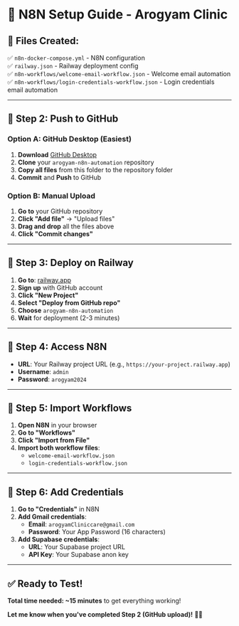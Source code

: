# 🚀 N8N Setup Guide - Arogyam Clinic

## 📁 **Files Created:**
✅ `n8n-docker-compose.yml` - N8N configuration  
✅ `railway.json` - Railway deployment config  
✅ `n8n-workflows/welcome-email-workflow.json` - Welcome email automation  
✅ `n8n-workflows/login-credentials-workflow.json` - Login credentials email automation  

---

## 🔄 **Step 2: Push to GitHub**

### **Option A: GitHub Desktop (Easiest)**
1. **Download** [GitHub Desktop](https://desktop.github.com/)
2. **Clone** your `arogyam-n8n-automation` repository
3. **Copy all files** from this folder to the repository folder
4. **Commit** and **Push** to GitHub

### **Option B: Manual Upload**
1. **Go to** your GitHub repository
2. **Click "Add file"** → "Upload files"
3. **Drag and drop** all the files above
4. **Click "Commit changes"**

---

## 🚂 **Step 3: Deploy on Railway**

1. **Go to**: [railway.app](https://railway.app)
2. **Sign up** with GitHub account
3. **Click "New Project"**
4. **Select "Deploy from GitHub repo"**
5. **Choose** `arogyam-n8n-automation`
6. **Wait** for deployment (2-3 minutes)

---

## 🔐 **Step 4: Access N8N**

- **URL**: Your Railway project URL (e.g., `https://your-project.railway.app`)
- **Username**: `admin`
- **Password**: `arogyam2024`

---

## 📧 **Step 5: Import Workflows**

1. **Open N8N** in your browser
2. **Go to "Workflows"**
3. **Click "Import from File"**
4. **Import both workflow files**:
   - `welcome-email-workflow.json`
   - `login-credentials-workflow.json`

---

## 🔑 **Step 6: Add Credentials**

1. **Go to "Credentials"** in N8N
2. **Add Gmail credentials**:
   - **Email**: `arogyamCliniccare@gmail.com`
   - **Password**: Your App Password (16 characters)
3. **Add Supabase credentials**:
   - **URL**: Your Supabase project URL
   - **API Key**: Your Supabase anon key

---

## ✅ **Ready to Test!**

**Total time needed: ~15 minutes** to get everything working!

**Let me know when you've completed Step 2 (GitHub upload)!** 🚀✨
